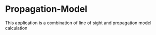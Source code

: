 # Propagation-Model
This application is a combination of line of sight and propagation model calculation 

